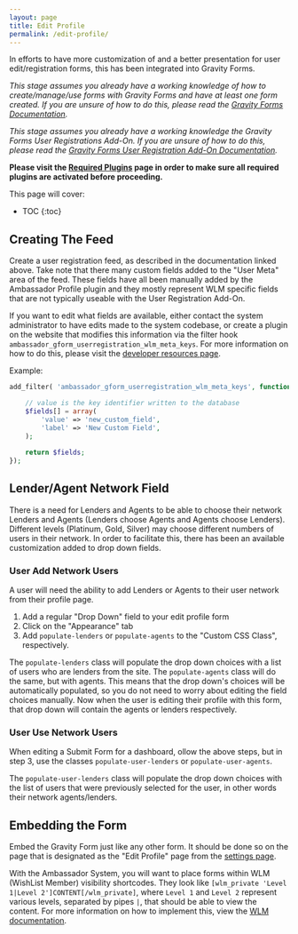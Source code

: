 ```yaml
---
layout: page
title: Edit Profile
permalink: /edit-profile/
---
```


In efforts to have more customization of and a better presentation for user edit/registration forms, this has been integrated into Gravity Forms.

*This stage assumes you already have a working knowledge of how to create/manage/use forms with Gravity Forms and have at least one form created. If you are unsure of how to do this, please read the [Gravity Forms Documentation](https://www.gravityhelp.com/documentation/article/getting-started/).*

*This stage assumes you already have a working knowledge the Gravity Forms User Registrations Add-On. If you are unsure of how to do this, please read the [Gravity Forms User Registration Add-On Documentation](https://www.gravityhelp.com/documentation/article/creating-feed-user-registration-add/).*

**Please visit the [Required Plugins](/required-plugins/) page in order to make sure all required plugins are activated before proceeding.**

This page will cover:

* TOC
{:toc}

## Creating The Feed

Create a user registration feed, as described in the documentation linked above. Take note that there many custom fields added to the "User Meta" area of the feed. These fields have all been manually added by the Ambassador Profile plugin and they mostly represent WLM specific fields that are not typically useable with the User Registration Add-On.

If you want to edit what fields are available, either contact the system administrator to have edits made to the system codebase, or create a plugin on the website that modifies this information via the filter hook `ambassador_gform_userregistration_wlm_meta_keys`. For more information on how to do this, please visit the [developer resources page](https://developer.wordpress.org/reference/functions/add_filter/).

Example:

```php
add_filter( 'ambassador_gform_userregistration_wlm_meta_keys', function ( $fields ) {

    // value is the key identifier written to the database
    $fields[] = array(
        'value' => 'new_custom_field',
        'label' => 'New Custom Field',
    );
    
    return $fields;
});
```

## Lender/Agent Network Field

There is a need for Lenders and Agents to be able to choose their network Lenders and Agents (Lenders choose Agents and Agents choose Lenders). Different levels (Platinum, Gold, Silver) may choose different numbers of users in their network. In order to facilitate this, there has been an available customization added to drop down fields.

### User Add Network Users

A user will need the ability to add Lenders or Agents to their user network from their profile page.

1. Add a regular "Drop Down" field to your edit profile form
2. Click on the "Appearance" tab
3. Add `populate-lenders` or `populate-agents` to the "Custom CSS Class", respectively.

The `populate-lenders` class will populate the drop down choices with a list of users who are lenders from the site. The `populate-agents` class will do the same, but with agents. This means that the drop down's choices will be automatically populated, so you do not need to worry about editing the field choices manually. Now when the user is editing their profile with this form, that drop down will contain the agents or lenders respectively.

### User Use Network Users

When editing a Submit Form for a dashboard, ollow the above steps, but in step 3, use the classes `populate-user-lenders` or `populate-user-agents`.

The `populate-user-lenders` class will populate the drop down choices with the list of users that were previously selected for the user, in other words their network agents/lenders.

## Embedding the Form

Embed the Gravity Form just like any other form. It should be done so on the page that is designated as the "Edit Profile" page from the [settings page](/ambassador-docs/settings/#edit-profile-page).

With the Ambassador System, you will want to place forms within WLM (WishList Member) visibility shortcodes. They look like `[wlm_private 'Level 1|Level 2']CONTENT[/wlm_private]`, where `Level 1` and `Level 2` represent various levels, separated by pipes `|`, that should be able to view the content. For more information on how to implement this, view the [WLM documentation](http://member.wishlistproducts.com/11-private-tag-protection/).